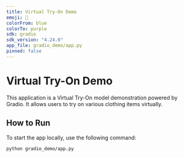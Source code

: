 ```yaml
---
title: Virtual Try-On Demo
emoji: 👚
colorFrom: blue
colorTo: purple
sdk: gradio
sdk_version: "4.24.0"
app_file: gradio_demo/app.py
pinned: false
---
```


# Virtual Try-On Demo

This application is a Virtual Try-On model demonstration powered by Gradio. It allows users to try on various clothing items virtually.

## How to Run

To start the app locally, use the following command:

```bash
python gradio_demo/app.py
```
